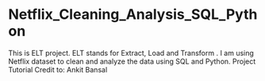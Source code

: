 # Netflix_Cleaning_Analysis_SQL_Python
  This is ELT project. ELT stands for Extract, Load and Transform . I am using Netflix dataset to clean and analyze the data using SQL and Python.
  Project Tutorial Credit to: Ankit Bansal
